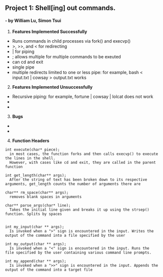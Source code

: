 ## Project 1: Shell[ing] out commands.
#### - by William Lu, Simon Tsui

1. **Features Implemented Successfully**
- Runs commands in child processes via fork() and execvp()
-  \>, >>, and < for redirecting
- | for piping
- ; allows multiple for multiple commands to be exeuted
- can cd and exit
- single pipe
- multiple redirects limited to one or less pipe: for example, bash < input.txt | cowsay > output.txt works
2. **Features Implemented Unsuccessfully**
- Recursive piping: for example, fortune | cowsay | lolcat does not work
- 
-
3. **Bugs**
-
-

4. **Function Headers**

```
int execute(char* piece);
  in most cases, the function forks and then calls execvp() to execute the lines in the shell.
  However, with cases like cd and exit, they are called in the parent function

int get_length(char** args);
  After the string of text has been broken down to its respective arguments, get_length counts the number of arguments there are

char** rm_space(char** args);
  removes blank spaces in arguments

char** parse_args(char* line);
  Takes the initial line given and breaks it up using the strsep() function. Splits by spaces


int my_input(char ** args);
  Is invoked when a ">" sign is encountered in the input. Writes the output of the command into a file specified by the user

int my_output(char ** args);
  Is invoked when a "<" sign is encountered in the input. Runs the file specified by the user containing various command line prompts.

int my_append(char ** args);
  Is invoked when a ">>" sign is encountered in the input. Appends the output of the command into a target file
```

